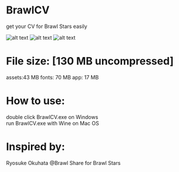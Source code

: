 # BrawlCV
get your CV for Brawl Stars easily 


![alt text](https://github.com/Waterdragen/BrawlCV/blob/main/assets/ui/brawl_cv_logo.png?raw=true)
![alt text](https://github.com/Waterdragen/BrawlCV/blob/main/assets/ui/sample1.png?raw=true)
![alt text](https://github.com/Waterdragen/BrawlCV/blob/main/assets/ui/sample2.png?raw=true)

# File size: [130 MB uncompressed]
assets:43 MB fonts: 70 MB app: 17 MB
# How to use:
double click BrawlCV.exe on Windows <br />
run BrawlCV.exe with Wine on Mac OS <br />
# Inspired by:
Ryosuke Okuhata @Brawl Share for Brawl Stars
